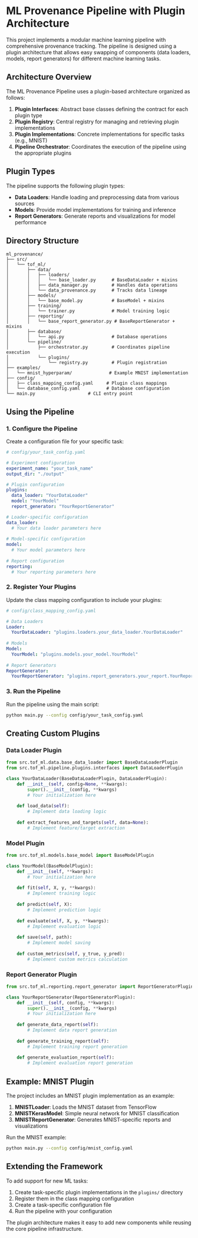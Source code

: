 # ML Provenance Pipeline with Plugin Architecture

This project implements a modular machine learning pipeline with comprehensive provenance tracking. The pipeline is designed using a plugin architecture that allows easy swapping of components (data loaders, models, report generators) for different machine learning tasks.

## Architecture Overview

The ML Provenance Pipeline uses a plugin-based architecture organized as follows:

1. **Plugin Interfaces**: Abstract base classes defining the contract for each plugin type
2. **Plugin Registry**: Central registry for managing and retrieving plugin implementations
3. **Plugin Implementations**: Concrete implementations for specific tasks (e.g., MNIST)
4. **Pipeline Orchestrator**: Coordinates the execution of the pipeline using the appropriate plugins

## Plugin Types

The pipeline supports the following plugin types:

- **Data Loaders**: Handle loading and preprocessing data from various sources
- **Models**: Provide model implementations for training and inference
- **Report Generators**: Generate reports and visualizations for model performance

## Directory Structure

```
ml_provenance/
├── src/
│   └── tof_ml/
│       ├── data/
│       │   ├── loaders/
│       │   │   └── base_loader.py      # BaseDataLoader + mixins
│       │   ├── data_manager.py         # Handles data operations
│       │   └── data_provenance.py      # Tracks data lineage
│       ├── models/
│       │   └── base_model.py           # BaseModel + mixins
│       ├── training/
│       │   └── trainer.py              # Model training logic
│       ├── reporting/
│       │   └── base_report_generator.py # BaseReportGenerator + mixins
│       ├── database/
│       │   └── api.py                  # Database operations
│       └── pipeline/
│           ├── orchestrator.py         # Coordinates pipeline execution
│           └── plugins/
│               └── registry.py         # Plugin registration
├── examples/
│   └── mnist_hyperparam/              # Example MNIST implementation
├── config/
│   ├── class_mapping_config.yaml     # Plugin class mappings
│   └── database_config.yaml          # Database configuration
└── main.py                    # CLI entry point
```

## Using the Pipeline

### 1. Configure the Pipeline

Create a configuration file for your specific task:

```yaml
# config/your_task_config.yaml

# Experiment configuration
experiment_name: "your_task_name"
output_dir: "./output"

# Plugin configuration
plugins:
  data_loader: "YourDataLoader"
  model: "YourModel"
  report_generator: "YourReportGenerator"

# Loader-specific configuration
data_loader:
  # Your data loader parameters here
  
# Model-specific configuration
model:
  # Your model parameters here
  
# Report configuration
reporting:
  # Your reporting parameters here
```

### 2. Register Your Plugins

Update the class mapping configuration to include your plugins:

```yaml
# config/class_mapping_config.yaml

# Data Loaders
Loader:
  YourDataLoader: "plugins.loaders.your_data_loader.YourDataLoader"
  
# Models
Model:
  YourModel: "plugins.models.your_model.YourModel"
  
# Report Generators
ReportGenerator:
  YourReportGenerator: "plugins.report_generators.your_report.YourReportGenerator"
```

### 3. Run the Pipeline

Run the pipeline using the main script:

```bash
python main.py --config config/your_task_config.yaml
```

## Creating Custom Plugins

### Data Loader Plugin

```python
from src.tof_ml.data.base_data_loader import BaseDataLoaderPlugin
from src.tof_ml.pipeline.plugins.interfaces import DataLoaderPlugin

class YourDataLoader(BaseDataLoaderPlugin, DataLoaderPlugin):
    def __init__(self, config=None, **kwargs):
        super().__init__(config, **kwargs)
        # Your initialization here
        
    def load_data(self):
        # Implement data loading logic
        
    def extract_features_and_targets(self, data=None):
        # Implement feature/target extraction
```

### Model Plugin

```python
from src.tof_ml.models.base_model import BaseModelPlugin

class YourModel(BaseModelPlugin):
    def __init__(self, **kwargs):
        # Your initialization here
        
    def fit(self, X, y, **kwargs):
        # Implement training logic
        
    def predict(self, X):
        # Implement prediction logic
        
    def evaluate(self, X, y, **kwargs):
        # Implement evaluation logic
        
    def save(self, path):
        # Implement model saving
        
    def custom_metrics(self, y_true, y_pred):
        # Implement custom metrics calculation
```

### Report Generator Plugin

```python
from src.tof_ml.reporting.report_generator import ReportGeneratorPlugin

class YourReportGenerator(ReportGeneratorPlugin):
    def __init__(self, config, **kwargs):
        super().__init__(config, **kwargs)
        # Your initialization here
        
    def generate_data_report(self):
        # Implement data report generation
        
    def generate_training_report(self):
        # Implement training report generation
        
    def generate_evaluation_report(self):
        # Implement evaluation report generation
```

## Example: MNIST Plugin

The project includes an MNIST plugin implementation as an example:

1. **MNISTLoader**: Loads the MNIST dataset from TensorFlow
2. **MNISTKerasModel**: Simple neural network for MNIST classification
3. **MNISTReportGenerator**: Generates MNIST-specific reports and visualizations

Run the MNIST example:

```bash
python main.py --config config/mnist_config.yaml
```

## Extending the Framework

To add support for new ML tasks:

1. Create task-specific plugin implementations in the `plugins/` directory
2. Register them in the class mapping configuration
3. Create a task-specific configuration file
4. Run the pipeline with your configuration

The plugin architecture makes it easy to add new components while reusing the core pipeline infrastructure.